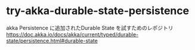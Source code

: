 # try-akka-durable-state-persistence
akka Persistence に追加されたDurable State を試すためのレポジトリ
https://doc.akka.io/docs/akka/current/typed/durable-state/persistence.html#durable-state